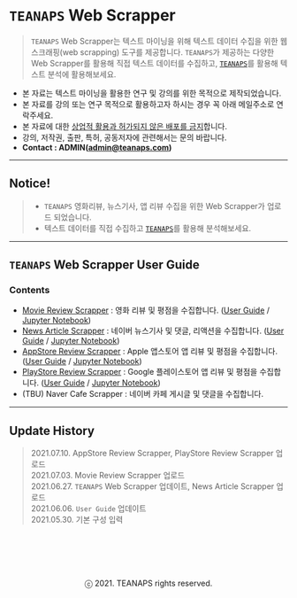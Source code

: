 # `TEANAPS` Web Scrapper

> `TEANAPS` Web Scrapper는 텍스트 마이닝을 위해 텍스트 데이터 수집을 위한 웹스크래핑(web scrapping) 도구를 제공합니다. `TEANAPS`가 제공하는 다양한 Web Scrapper를 활용해 직접 텍스트 데이터를 수집하고, [`TEANAPS`](https://github.com/fingeredman/teanaps#teanaps-text-analysis-apis-for-ecucation)를 활용해 텍스트 분석에 활용해보세요.

- 본 자료는 텍스트 마이닝을 활용한 연구 및 강의를 위한 목적으로 제작되었습니다.
- 본 자료를 강의 또는 연구 목적으로 활용하고자 하시는 경우 꼭 아래 메일주소로 연락주세요.
- 본 자료에 대한 <U>상업적 활용과 허가되지 않은 배포를 금지</U>합니다.
- 강의, 저작권, 출판, 특허, 공동저자에 관련해서는 문의 바랍니다.
- **Contact : ADMIN(admin@teanaps.com)**

---
## Notice! 
> - `TEANAPS` 영화리뷰, 뉴스기사, 앱 리뷰 수집을 위한 Web Scrapper가 업로드 되었습니다.
> - 텍스트 데이터를 직접 수집하고 [`TEANAPS`](https://github.com/fingeredman/teanaps#teanaps-text-analysis-apis-for-ecucation)를 활용해 분석해보세요.

---
## `TEANAPS` Web Scrapper User Guide

### Contents
- [Movie Review Scrapper](./movie_comment_scrapper/teanaps_web_scrapper_guide-moive_comment_scrapper.md#teanaps-movie-review-scrapper) : 영화 리뷰 및 평점을 수집합니다. ([User Guide](./movie_comment_scrapper/teanaps_web_scrapper_guide-moive_comment_scrapper.md#teanaps-movie-review-scrapper) / [Jupyter Notebook](./movie_comment_scrapper/MOVIE_COMMENT_SCRAPPING.ipynb))
- [News Article Scrapper](./news_scrapper/teanaps_web_scrapper_guide-news_scrapper.md#teanaps-news-article-scrapper) : 네이버 뉴스기사 및 댓글, 리액션을 수집합니다. ([User Guide](./news_scrapper/teanaps_web_scrapper_guide-news_scrapper.md#teanaps-news-article-scrapper) / [Jupyter Notebook](./news_scrapper/NEWS_DATA_SCRAPPING.ipynb))
- [AppStore Review Scrapper](./appstore_review_scrapper/teanaps_web_scrapper_guide-appstore_review_scrapper.md#teanaps-appstore-review-scrapper) : Apple 앱스토어 앱 리뷰 및 평점을 수집합니다. ([User Guide](./appstore_review_scrapper/teanaps_web_scrapper_guide-appstore_review_scrapper.md#teanaps-appstore-review-scrapper) / [Jupyter Notebook](./appstore_review_scrapper/APPSTORE_REVIEW_SCRAPPING.ipynb))
- [PlayStore Review Scrapper](./playstore_review_scrapper/teanaps_web_scrapper_guide-playstore_review_scrapper.md#teanaps-playstore-review-scrapper) : Google 플레이스토어 앱 리뷰 및 평점을 수집합니다. ([User Guide](./playstore_review_scrapper/teanaps_web_scrapper_guide-playstore_review_scrapper.md#teanaps-playstore-review-scrapper) / [Jupyter Notebook](./playstore_review_scrapper/PLAYSTORE_REVIEW_SCRAPPING.ipynb))
- (TBU) Naver Cafe Scrapper : 네이버 카페 게시글 및 댓글을 수집합니다.

---
## Update History
> 2021.07.10. AppStore Review Scrapper, PlayStore Review Scrapper 업로드  
> 2021.07.03. Movie Review Scrapper 업로드  
> 2021.06.27. `TEANAPS` Web Scrapper 업데이트, News Article Scrapper 업로드  
> 2021.06.06. `User Guide` 업데이트  
> 2021.05.30. 기본 구성 입력  

<br><br>
---
<center>ⓒ 2021. TEANAPS rights reserved.</center>

